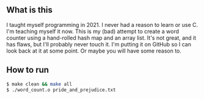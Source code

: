 ## What is this

I taught myself programming in 2021. I never had a reason to learn or use C. I'm teaching myself it now. This is my (bad) attempt to create a word counter using a hand-rolled hash map and an array list. It's not great, and it has flaws, but I'll probably never touch it. I'm putting it on GitHub so I can look back at it at some point. Or maybe you will have some reason to.

## How to run

```bash
$ make clean && make all
$ ./word_count.o pride_and_prejudice.txt
```
